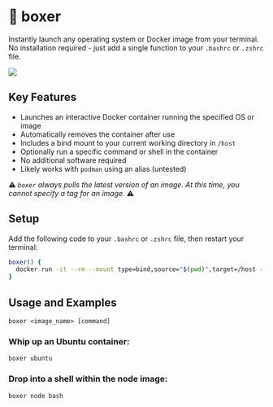 # 🥊 boxer

Instantly launch any operating system or Docker image from your terminal. No installation required - just add a single function to your `.bashrc` or `.zshrc` file.

![](./assets/demo.gif)

## Key Features

* Launches an interactive Docker container running the specified OS or image
* Automatically removes the container after use
* Includes a bind mount to your current working directory in `/host`
* Optionally run a specific command or shell in the container
* No additional software required
* Likely works with `podman` using an alias (untested)

⚠️ *`boxer` always pulls the latest version of an image. At this time, you cannot specify a tag for an image.* ⚠️

## Setup

Add the following code to your `.bashrc` or `.zshrc` file, then restart your terminal:

```bash
boxer() {
  docker run -it --rm --mount type=bind,source="$(pwd)",target=/host --hostname boxer-"$1" "$1":latest "${@:2}"
}
```

## Usage and Examples

```
boxer <image_name> [command]
```

### Whip up an Ubuntu container:

```
boxer ubuntu
```

### Drop into a shell within the node image:

```
boxer node bash
```
